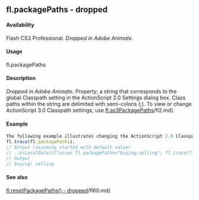 ## fl.packagePaths - dropped

#### Availability

Flash CS3 Professional. *Dropped in Adobe Animate*.

#### Usage

fl.packagePaths

#### Description

*Dropped in Adobe Animate.*
Property; a string that corresponds to the global Classpath setting in the ActionScript 2.0 Settings dialog box. Class paths within the string are delimited with semi-colons (;). To view or change ActionScript 3.0 Classpath settings, use [fl.as3PackagePaths](#!AdobeDocs/developers-animatesdk-docs/test/flash_object_(fl)/fl2.md)/fl2.md).

#### Example

```javascript
The following example illustrates changing the ActionScript 2.0 Classpath settings:
fl.trace(fl.packagePaths);
// Output (assuming started with default value)
// .;$(LocalData)/Classes fl.packagePaths="buying;selling"; fl.trace(fl.packagePaths);
// Output
// buying; selling

```
#### See also

[fl.resetPackagePaths() - dropped](#!AdobeDocs/developers-animatesdk-docs/test/flash_object_(fl)/fl60.md)/fl60.md)
